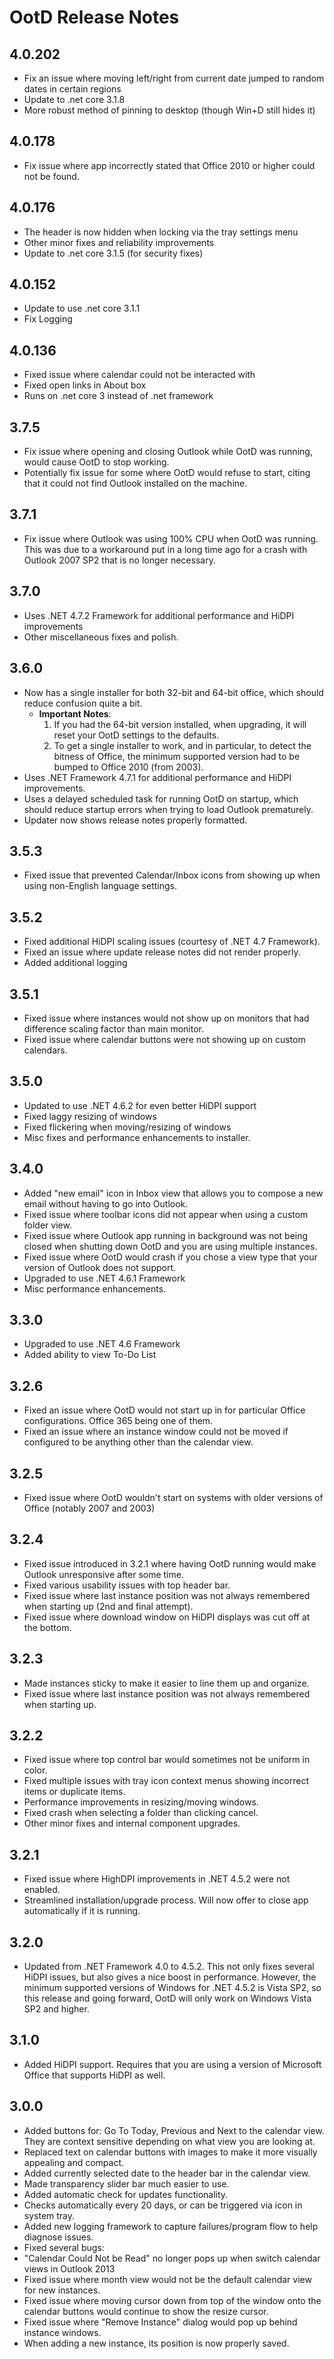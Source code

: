 # OotD Release Notes

## 4.0.202
* Fix an issue where moving left/right from current date jumped to random dates in certain regions
* Update to .net core 3.1.8
* More robust method of pinning to desktop (though Win+D still hides it)

## 4.0.178
* Fix issue where app incorrectly stated that Office 2010 or higher could not be found.

## 4.0.176
* The header is now hidden when locking via the tray settings menu
* Other minor fixes and reliability improvements
* Update to .net core 3.1.5 (for security fixes)

## 4.0.152
* Update to use .net core 3.1.1
* Fix Logging

## 4.0.136
* Fixed issue where calendar could not be interacted with
* Fixed open links in About box
* Runs on .net core 3 instead of .net framework

## 3.7.5
* Fix issue where opening and closing Outlook while OotD was running, would cause OotD to stop working. 
* Potentially fix issue for some where OotD would refuse to start, citing that it could not find Outlook installed on the machine.

## 3.7.1
* Fix issue where Outlook was using 100% CPU when OotD was running.  This was due to a workaround put in a long time ago for a crash with Outlook 2007 SP2 that is no longer necessary.

## 3.7.0
* Uses .NET 4.7.2 Framework for additional performance and HiDPI improvements
* Other miscellaneous fixes and polish. 

## 3.6.0
* Now has a single installer for both 32-bit and 64-bit office, which should reduce confusion quite a bit.
  * **Important Notes**: 
    1. If you had the 64-bit version installed, when upgrading, it will reset your OotD settings to the defaults.
    2. To get a single installer to work, and in particular, to detect the bitness of Office, the minimum supported version had to be bumped to Office 2010 (from 2003).
* Uses .NET Framework 4.7.1 for additional performance and HiDPI improvements.
* Uses a delayed scheduled task for running OotD on startup, which should reduce startup errors when trying to load Outlook prematurely.
* Updater now shows release notes properly formatted.
 
## 3.5.3

* Fixed issue that prevented Calendar/Inbox icons from showing up when using non-English language settings.

## 3.5.2
* Fixed additional HiDPI scaling issues (courtesy of .NET 4.7 Framework).
* Fixed an issue where update release notes did not render properly.
* Added additional logging

## 3.5.1
* Fixed issue where instances would not show up on monitors that had difference scaling factor than main monitor.
* Fixed issue where calendar buttons were not showing up on custom calendars.

## 3.5.0
* Updated to use .NET 4.6.2 for even better HiDPI support
* Fixed laggy resizing of windows
* Fixed flickering when moving/resizing of windows
* Misc fixes and performance enhancements to installer.

## 3.4.0
* Added "new email" icon in Inbox view that allows you to compose a new email without having to go into Outlook.
* Fixed issue where toolbar icons did not appear when using a custom folder view.
* Fixed issue where Outlook app running in background was not being closed when shutting down OotD and you are using multiple instances.
* Fixed issue where OotD would crash if you chose a view type that your version of Outlook does not support.
* Upgraded to use .NET 4.6.1 Framework
* Misc performance enhancements.

## 3.3.0

* Upgraded to use .NET 4.6 Framework
* Added ability to view To-Do List

## 3.2.6

* Fixed an issue where OotD would not start up in for particular Office configurations.  Office 365 being one of them.
* Fixed an issue where an instance window could not be moved if configured to be anything other than the calendar view.

## 3.2.5

* Fixed issue where OotD wouldn't start on systems with older versions of Office (notably 2007 and 2003)

## 3.2.4

* Fixed issue introduced in 3.2.1 where having OotD running would make Outlook unresponsive after some time.
* Fixed various usability issues with top header bar.
* Fixed issue where last instance position was not always remembered when starting up (2nd and final attempt).
* Fixed issue where download window on HiDPI displays was cut off at the bottom.

## 3.2.3

* Made instances sticky to make it easier to line them up and organize.
* Fixed issue where last instance position was not always remembered when starting up.

## 3.2.2

* Fixed issue where top control bar would sometimes not be uniform in color.
* Fixed multiple issues with tray icon context menus showing incorrect items or duplicate items.
* Performance improvements in resizing/moving windows.
* Fixed crash when selecting a folder than clicking cancel.
* Other minor fixes and internal component upgrades.

## 3.2.1

* Fixed issue where HighDPI improvements in .NET 4.5.2 were not enabled.
* Streamlined installation/upgrade process.  Will now offer to close app automatically if it is running.

## 3.2.0

* Updated from .NET Framework 4.0 to 4.5.2.  This not only fixes several HiDPI issues, but also gives a nice boost in performance.  However, the minimum supported versions of Windows for .NET 4.5.2 is Vista SP2, so this release and going forward, OotD will only work on Windows Vista SP2 and higher.

## 3.1.0

* Added HiDPI support. Requires that you are using a version of Microsoft Office that supports HiDPI as well.

## 3.0.0

* Added buttons for: Go To Today, Previous and Next to the calendar view.  They are context 
sensitive depending on what view you are looking at.
* Replaced text on calendar buttons with images to make it more visually appealing and compact.
* Added currently selected date to the header bar in the calendar view.
* Made transparency slider bar much easier to use.
* Added automatic check for updates functionality.
 * Checks automatically every 20 days, or can be triggered via icon in system tray.
* Added new logging framework to capture failures/program flow to help diagnose issues.
* Fixed several bugs:
 * "Calendar Could Not be Read" no longer pops up when switch calendar views in Outlook 2013
 * Fixed issue where month view would not be the default calendar view for new instances.
 * Fixed issue where moving cursor down from top of the window onto the calendar buttons would continue to show the resize cursor.
 * Fixed issue where "Remove Instance" dialog would pop up behind instance windows.
 * When adding a new instance, its position is now properly saved.